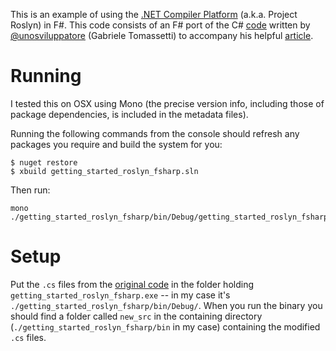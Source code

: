 This is an example of using the [.NET Compiler
Platform](https://github.com/dotnet/roslyn) (a.k.a. Project Roslyn) in F#. This
code consists of an F# port of the C#
[code](https://github.com/unosviluppatore/getting-started-roslyn) written by
[@unosviluppatore](https://github.com/unosviluppatore) (Gabriele Tomassetti) to accompany his helpful
[article](https://tomassetti.me/getting-started-roslyn/).

# Running
I tested this on OSX using Mono (the precise version info, including those of
package dependencies, is included in the metadata files).

Running the following commands from the console should refresh any packages you
require and build the system for you:
```
$ nuget restore
$ xbuild getting_started_roslyn_fsharp.sln
```
Then run:
```
mono ./getting_started_roslyn_fsharp/bin/Debug/getting_started_roslyn_fsharp.exe
```

# Setup
Put the `.cs` files from the [original code](https://github.com/unosviluppatore/getting-started-roslyn)
in the folder holding `getting_started_roslyn_fsharp.exe` -- in my case it's
`./getting_started_roslyn_fsharp/bin/Debug/`. When you run the binary you should
find a folder called `new_src` in the containing directory
(`./getting_started_roslyn_fsharp/bin` in my case) containing the modified `.cs`
files.

